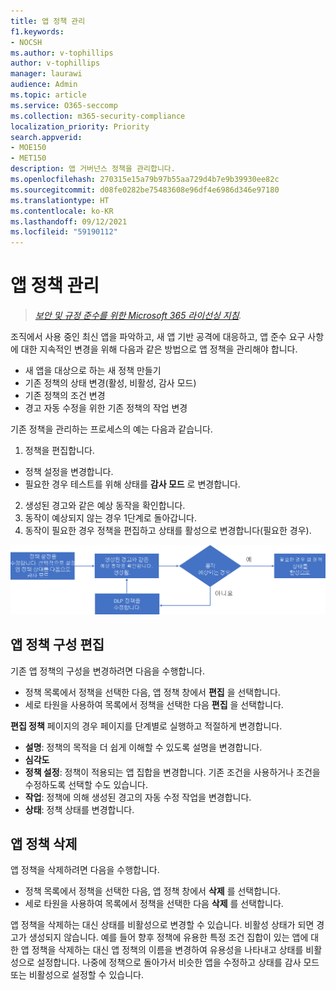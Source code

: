 ```yaml
---
title: 앱 정책 관리
f1.keywords:
- NOCSH
ms.author: v-tophillips
author: v-tophillips
manager: laurawi
audience: Admin
ms.topic: article
ms.service: O365-seccomp
ms.collection: m365-security-compliance
localization_priority: Priority
search.appverid:
- MOE150
- MET150
description: 앱 거버넌스 정책을 관리합니다.
ms.openlocfilehash: 270315e15a79b97b55aa729d4b7e9b39930ee82c
ms.sourcegitcommit: d08fe0282be75483608e96df4e6986d346e97180
ms.translationtype: HT
ms.contentlocale: ko-KR
ms.lasthandoff: 09/12/2021
ms.locfileid: "59190112"
---
```

# <a name="manage-app-policies"></a>앱 정책 관리

>*[보안 및 규정 준수를 위한 Microsoft 365 라이선싱 지침](https://aka.ms/ComplianceSD).*

조직에서 사용 중인 최신 앱을 파악하고, 새 앱 기반 공격에 대응하고, 앱 준수 요구 사항에 대한 지속적인 변경을 위해 다음과 같은 방법으로 앱 정책을 관리해야 합니다.

- 새 앱을 대상으로 하는 새 정책 만들기
- 기존 정책의 상태 변경(활성, 비활성, 감사 모드)
- 기존 정책의 조건 변경
- 경고 자동 수정을 위한 기존 정책의 작업 변경

기존 정책을 관리하는 프로세스의 예는 다음과 같습니다.

1. 정책을 편집합니다.

  - 정책 설정을 변경합니다.
  - 필요한 경우 테스트를 위해 상태를 **감사 모드** 로 변경합니다.

2. 생성된 경고와 같은 예상 동작을 확인합니다.
1. 동작이 예상되지 않는 경우 1단계로 돌아갑니다.
1. 동작이 필요한 경우 정책을 편집하고 상태를 활성으로 변경합니다(필요한 경우).

![앱 정책 관리 워크플로.](../media/manage-app-protection-governance/mapg-manage-policy-process.png)

## <a name="editing-an-app-policy-configuration"></a>앱 정책 구성 편집

기존 앱 정책의 구성을 변경하려면 다음을 수행합니다.

- 정책 목록에서 정책을 선택한 다음, 앱 정책 창에서 **편집** 을 선택합니다.
- 세로 타원을 사용하여 목록에서 정책을 선택한 다음 **편집** 을 선택합니다.

**편집 정책** 페이지의 경우 페이지를 단계별로 실행하고 적절하게 변경합니다.

- **설명**: 정책의 목적을 더 쉽게 이해할 수 있도록 설명을 변경합니다.
- **심각도**
- **정책 설정**: 정책이 적용되는 앱 집합을 변경합니다. 기존 조건을 사용하거나 조건을 수정하도록 선택할 수도 있습니다.
- **작업**: 정책에 의해 생성된 경고의 자동 수정 작업을 변경합니다.
- **상태**: 정책 상태를 변경합니다.

## <a name="deleting-an-app-policy"></a>앱 정책 삭제

앱 정책을 삭제하려면 다음을 수행합니다.

- 정책 목록에서 정책을 선택한 다음, 앱 정책 창에서 **삭제** 를 선택합니다.
- 세로 타원을 사용하여 목록에서 정책을 선택한 다음 **삭제** 를 선택합니다.

앱 정책을 삭제하는 대신 상태를 비활성으로 변경할 수 있습니다. 비활성 상태가 되면 경고가 생성되지 않습니다. 예를 들어 향후 정책에 유용한 특정 조건 집합이 있는 앱에 대한 앱 정책을 삭제하는 대신 앱 정책의 이름을 변경하여 유용성을 나타내고 상태를 비활성으로 설정합니다. 나중에 정책으로 돌아가서 비슷한 앱을 수정하고 상태를 감사 모드 또는 비활성으로 설정할 수 있습니다.
